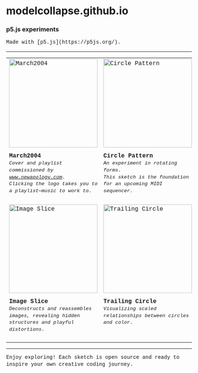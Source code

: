 # modelcollapse.github.io

### p5.js experiments

<div style="font-family: 'Fira Mono', 'Consolas', 'Liberation Mono', 'Menlo', monospace, sans-serif; line-height:1.4; text-align:left;">
Made with [p5.js](https://p5js.org/).  
</div>

---

<table width="100%">
  <tr>
    <td width="33%" style="vertical-align:top; font-family: 'Fira Mono', 'Consolas', 'Liberation Mono', 'Menlo', monospace, sans-serif; line-height:1.4; text-align:left; padding-bottom:24px;">
      <a href="https://modelcollapse.github.io/March2004/">
        <img src="https://github.com/user-attachments/assets/480ddeff-c8fd-40fb-a22c-793c11ec0edf" alt="March2004" width="240"/>
      </a>
      <div style="margin-top:12px;">
        <b>March2004</b><br>
        <sub>
          <i>
            Cover and playlist commissioned by <a href="https://www.newapology.com">www.newapology.com</a>.<br>
            Clicking the logo takes you to a playlist—music to work to.
          </i>
        </sub>
      </div>
    </td>
    <td width="33%" style="vertical-align:top; font-family: 'Fira Mono', 'Consolas', 'Liberation Mono', 'Menlo', monospace, sans-serif; line-height:1.4; text-align:left; padding-bottom:24px;">
      <a href="https://modelcollapse.github.io/CirclePatternSketch/">
        <img src="https://github.com/user-attachments/assets/c791b314-4b4b-4cb2-8c7c-25c0f66960bf" alt="Circle Pattern" width="240"/>
      </a>
      <div style="margin-top:12px;">
        <b>Circle Pattern</b><br>
        <sub>
          <i>
            An experiment in rotating forms.<br>
            This sketch is the foundation for an upcoming MIDI sequencer.
          </i>
        </sub>
      </div>
    </td>
    <td width="33%" style="vertical-align:top; font-family: 'Fira Mono', 'Consolas', 'Liberation Mono', 'Menlo', monospace, sans-serif; line-height:1.4; text-align:left; padding-bottom:24px;">
      <a href="https://modelcollapse.github.io/CircleLine/">
        <img src="https://github.com/user-attachments/assets/fdbd3c99-ce9e-420f-99f7-fd70c7f468a5" alt="Dotted Line" width="240"/>
      </a>
      <div style="margin-top:12px;">
        <b>Dotted Line</b><br>
        <sub>
          <i>
            Lines transformed into dotted trails, creating dynamic motion and visual rhythm through animated points.
          </i>
        </sub>
      </div>
    </td>
  </tr>
  <tr>
    <td width="33%" style="vertical-align:top; font-family: 'Fira Mono', 'Consolas', 'Liberation Mono', 'Menlo', monospace, sans-serif; line-height:1.4; text-align:left; padding-bottom:24px;">
      <a href="https://modelcollapse.github.io/imageslice/">
        <img src="https://github.com/user-attachments/assets/15071777-3457-4a06-88f8-8fcfe60b59bd" alt="Image Slice" width="240"/>
      </a>
      <div style="margin-top:12px;">
        <b>Image Slice</b><br>
        <sub>
          <i>
            Deconstructs and reassembles images, revealing hidden structures and playful distortions.
          </i>
        </sub>
      </div>
    </td>
    <td width="33%" style="vertical-align:top; font-family: 'Fira Mono', 'Consolas', 'Liberation Mono', 'Menlo', monospace, sans-serif; line-height:1.4; text-align:left; padding-bottom:24px;">
      <a href="https://modelcollapse.github.io/TrailingCircle/">
        <img src="https://github.com/user-attachments/assets/94b25f02-f0bf-47c9-ab55-6153cedc3fa6" alt="Trailing Circle" width="240"/>
      </a>
      <div style="margin-top:12px;">
        <b>Trailing Circle</b><br>
        <sub>
          <i>
            Visualizing scaled relationships between circles and color.
          </i>
        </sub>
      </div>
    </td>
    <td width="33%" style="vertical-align:top; font-family: 'Fira Mono', 'Consolas', 'Liberation Mono', 'Menlo', monospace, sans-serif; line-height:1.4; text-align:left; padding-bottom:24px;">
      <a href="https://modelcollapse.github.io/dot-connect/">
        <img src="https://github.com/user-attachments/assets/67bcf98f-5dc1-4112-86b2-0e1a323dd473" alt="Dot Connect" width="240"/>
      </a>
      <div style="margin-top:12px;">
        <b>Dot Connect</b><br>
        <sub>
          <i>
            Interactive sketch connecting dots in real time, forming geometric networks and organic patterns.
          </i>
        </sub>
      </div>
    </td>
  </tr>
</table>

---

<div style="font-family: 'Fira Mono', 'Consolas', 'Liberation Mono', 'Menlo', monospace, sans-serif; line-height:1.4; text-align:left;">
Enjoy exploring! Each sketch is open source and ready to inspire your own creative coding journey.
</div>
